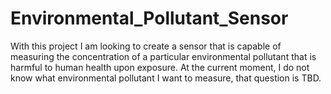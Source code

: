 # Environmental_Pollutant_Sensor
With this project I am looking to create a sensor that is capable of measuring the concentration of a particular environmental pollutant that is harmful to human health upon exposure. At the current moment, I do not know what environmental pollutant I want to measure, that question is TBD.
